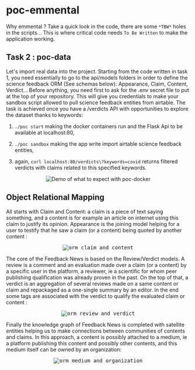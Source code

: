 # poc-emmental

Why emmental ? Take a quick look in the code, there are some `*TBW*` holes in the scripts... This is where critical code needs `To Be Written` to make the application working.


## Task 2 : poc-data

Let's import real data into the project. Starting from the code written in task 1, you need essentially to go to the api/models folders in order to define the science feedback ORM (See schemas below): Appearance, Claim, Content, Verdict... Before anything, you need first to ask for the .env secret file to put at the top of your repository. This will give you credentials to make your sandbox script allowed to pull science feedback entities from airtable. The task is achieved once you have a /verdicts API with opportunities to explore the dataset thanks to keywords:

  1. `./poc start` making the docker containers run and the Flask Api to be available at localhost:80,

  2. `./poc sandbox` making the app write import airtable science feedback entities,

  4. again, `curl localhost:80/verdicts\?keywords=covid` returns filtered verdicts with claims related to this specified keywords.

<p align="center">
  <img
    alt="Demo of what to expect with poc-docker"
    src="https://github.com/feedback-news/poc-emmental/blob/poc-data/images/poc-data.gif"
  />
</p>


## Object Relational Mapping

All starts with Claim and Content: a claim is a piece of text saying something, and a content is for example an article on internet using this claim to justify its opinion. Appearance is the joining model helping for a user to testify that he saw a claim (or a content)
being quoted by another content :
<p align="center">
  <kbd>
    <img
      alt="orm claim and content"
      src="https://raw.githubusercontent.com/feedback-news/poc-emmental/poc-data/images/ontology_1.png"
    />
  </kbd>
</p>


The core of the Feedback News is based on the Review/Verdict models. A review is a comment and an evaluation made over a claim (or a content) by a specific user in the platform, a reviewer, ie a scientific for whom peer publishing qualification was already proven in the past. On the top of that, a verdict is an aggregation of several reviews made on a same content or claim and repackaged as a one-single summary by an editor. In the end some tags are associated with the verdict to qualify the evaluated claim or content : 
<p align="center">
  <kbd>
    <img
      alt="orm review and verdict"
      src="https://raw.githubusercontent.com/feedback-news/poc-emmental/poc-data/images/ontology_2.png"
    />
  </kbd>
</p>


Finally the knowledge graph of Feedback News is completed with satellite entities helping us to make connections between communities of contents and claims. In this approach, a content is possibly attached to a medium, ie a platform publishing this content and possibly other contents, and this medium itself can be owned by an organization:
<p align="center">
  <kbd>
    <img
      alt="orm medium and organization"
      src="https://raw.githubusercontent.com/feedback-news/poc-emmental/poc-data/images/ontology_3.png"
    />
  </kbd>
</p>
